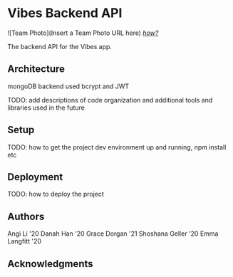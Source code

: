 # Vibes Backend API

![Team Photo](Insert a Team Photo URL here)
[*how?*](https://help.github.com/articles/about-readmes/#relative-links-and-image-paths-in-readme-files)

The backend API for the Vibes app.

## Architecture
mongoDB backend
used bcrypt and JWT

TODO:  add descriptions of code organization and additional tools and libraries used in the future

## Setup

TODO: how to get the project dev environment up and running, npm install etc

## Deployment

TODO: how to deploy the project

## Authors
Angi Li '20
Danah Han '20
Grace Dorgan '21
Shoshana Geller '20
Emma Langfitt '20

## Acknowledgments
